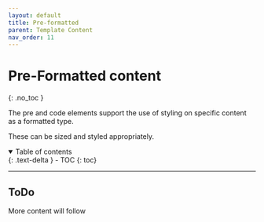 ```yaml
---
layout: default
title: Pre-formatted
parent: Template Content
nav_order: 11
---
```


# Pre-Formatted content
{: .no_toc }

The pre and code elements support the use of styling on specific content as a formatted type.

These can be sized and styled appropriately.

<details open markdown="block">
  <summary>
    Table of contents
  </summary>
  {: .text-delta }
- TOC
{: toc}
</details>

---

## ToDo

More content will follow
